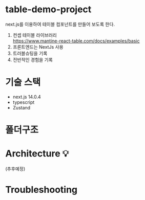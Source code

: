 # table-demo-project
next.js를 이용하여 테이블 컴포넌트를 만들어 보도록 한다.

1. 컨셉 테이블 라이브러리
</br> https://www.mantine-react-table.com/docs/examples/basic 
3. 프론트엔드는 NextJs 사용
4. 트러블슈팅을 기록
5. 전반적인 경험을 기록
  

# 기술 스택
- next.js 14.0.4
- typescript
- Zustand


# 폴더구조



# Architecture 💡
(추후예정)


# Troubleshooting


